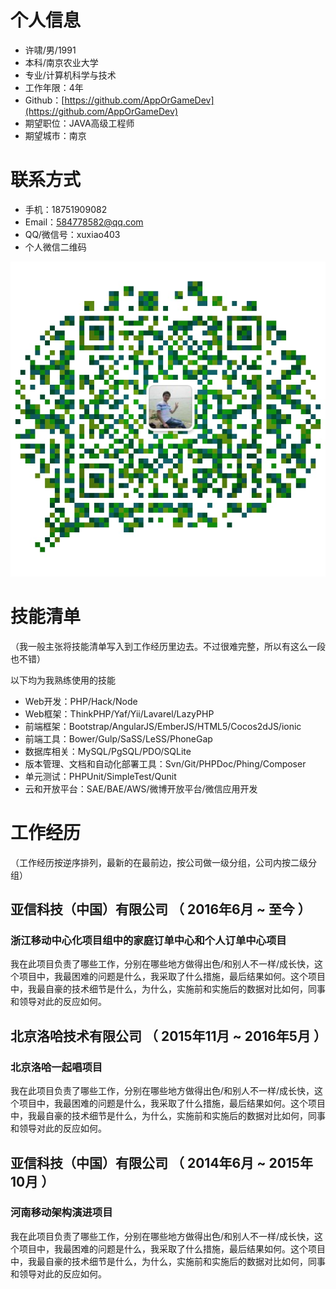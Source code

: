 # 个人信息

 - 许啸/男/1991 
 - 本科/南京农业大学
 - 专业/计算机科学与技术 
 - 工作年限：4年
 - Github：[https://github.com/AppOrGameDev](https://github.com/AppOrGameDev) 
 - 期望职位：JAVA高级工程师
 - 期望城市：南京


# 联系方式

- 手机：18751909082 
- Email：584778582@qq.com 
- QQ/微信号：xuxiao403 
- 个人微信二维码

![扫码加好友](/pic/WeiXin.jpg "请扫描二维码联系我")


# 技能清单
（我一般主张将技能清单写入到工作经历里边去。不过很难完整，所以有这么一段也不错）

以下均为我熟练使用的技能

- Web开发：PHP/Hack/Node
- Web框架：ThinkPHP/Yaf/Yii/Lavarel/LazyPHP
- 前端框架：Bootstrap/AngularJS/EmberJS/HTML5/Cocos2dJS/ionic
- 前端工具：Bower/Gulp/SaSS/LeSS/PhoneGap
- 数据库相关：MySQL/PgSQL/PDO/SQLite
- 版本管理、文档和自动化部署工具：Svn/Git/PHPDoc/Phing/Composer
- 单元测试：PHPUnit/SimpleTest/Qunit
- 云和开放平台：SAE/BAE/AWS/微博开放平台/微信应用开发
      
# 工作经历
（工作经历按逆序排列，最新的在最前边，按公司做一级分组，公司内按二级分组）


## 亚信科技（中国）有限公司 （ 2016年6月 ~ 至今 ）

### 浙江移动中心化项目组中的家庭订单中心和个人订单中心项目
我在此项目负责了哪些工作，分别在哪些地方做得出色/和别人不一样/成长快，这个项目中，我最困难的问题是什么，我采取了什么措施，最后结果如何。这个项目中，我最自豪的技术细节是什么，为什么，实施前和实施后的数据对比如何，同事和领导对此的反应如何。


## 北京洛哈技术有限公司 （ 2015年11月 ~ 2016年5月 ）

### 北京洛哈一起唱项目 
我在此项目负责了哪些工作，分别在哪些地方做得出色/和别人不一样/成长快，这个项目中，我最困难的问题是什么，我采取了什么措施，最后结果如何。这个项目中，我最自豪的技术细节是什么，为什么，实施前和实施后的数据对比如何，同事和领导对此的反应如何。


## 亚信科技（中国）有限公司 （ 2014年6月 ~ 2015年10月 ）

### 河南移动架构演进项目 
我在此项目负责了哪些工作，分别在哪些地方做得出色/和别人不一样/成长快，这个项目中，我最困难的问题是什么，我采取了什么措施，最后结果如何。这个项目中，我最自豪的技术细节是什么，为什么，实施前和实施后的数据对比如何，同事和领导对此的反应如何。






  


